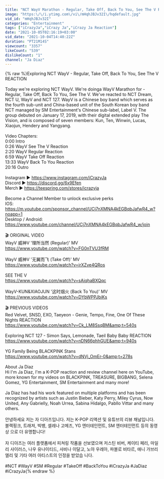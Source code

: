 ```yaml
---
title: "NCT WayV Marathon - Regular, Take Off, Back To You, See The V REACTION"
image: "https:\/\/i.ytimg.com\/vi\/mHqhJBJv32I\/hqdefault.jpg"
vid_id: "mHqhJBJv32I"
categories: "Entertainment"
tags: ["iCrazyJa","iCrazy Ja","iCrazy Ja Reaction"]
date: "2021-10-05T02:16:19+03:00"
vid_date: "2021-10-04T14:40:22Z"
duration: "PT21M14S"
viewcount: "3357"
likeCount: "539"
dislikeCount: "1"
channel: "Ja Diaz"
---
```

{% raw %}Exploring NCT WayV - Regular, Take Off, Back To You, See The V REACTION<br /><br />Today we're exploring NCT WayV. We're doinga WayV Marathon for - Regular, Take Off, Back To You, See The V. We've reacted to NCT Dream, NCT U, WayV and NCT 127. WayV is a Chinese boy band which serves as the fourth sub-unit and China-based unit of the South Korean boy band NCT managed by SM Entertainment's Chinese sub-label, Label V. The group debuted on January 17, 2019, with their digital extended play The Vision, and is composed of seven members: Kun, Ten, Winwin, Lucas, Xiaojun, Hendery and Yangyang.<br /><br />Video Chapters:<br />0:00 Intro<br />0:26 WayV See The V Reaction<br />2:20 WayV Regular Reaction<br />6:59 WayV Take Off Reaction<br />13:33 WayV Back To You Reaction<br />20:16 Outro<br /><br />Instagram ► <a rel="nofollow" target="blank" href="https://www.instagram.com/iCrazyJa">https://www.instagram.com/iCrazyJa</a><br />Discord ► <a rel="nofollow" target="blank" href="https://discord.gg/6x9Efen">https://discord.gg/6x9Efen</a><br />Merch ► <a rel="nofollow" target="blank" href="https://teespring.com/stores/icrazyja">https://teespring.com/stores/icrazyja</a><br /><br />Become a Channel Member to unlock exclusive perks<br />IOS: <a rel="nofollow" target="blank" href="https://m.youtube.com/sponsor_channel/UCj7nXMNA4kEGBqbJafwR4_w?noapp=1">https://m.youtube.com/sponsor_channel/UCj7nXMNA4kEGBqbJafwR4_w?noapp=1</a><br />Desktop / Android: <a rel="nofollow" target="blank" href="https://www.youtube.com/channel/UCj7nXMNA4kEGBqbJafwR4_w/join">https://www.youtube.com/channel/UCj7nXMNA4kEGBqbJafwR4_w/join</a><br /><br />🎬 ORIGINAL VIDEO<br />WayV 威神V '理所当然 (Regular)' MV<br /><a rel="nofollow" target="blank" href="https://www.youtube.com/watch?v=FG0nTVU3fRM">https://www.youtube.com/watch?v=FG0nTVU3fRM</a><br /><br />WayV 威神V '无翼而飞 (Take Off)' MV<br /><a rel="nofollow" target="blank" href="https://www.youtube.com/watch?v=irXZve4QRos">https://www.youtube.com/watch?v=irXZve4QRos</a><br /><br />SEE THE V<br /><a rel="nofollow" target="blank" href="https://www.youtube.com/watch?v=sAiqhaBXQqc">https://www.youtube.com/watch?v=sAiqhaBXQqc</a><br /><br />WayV-KUN&amp;XIAOJUN '这时烟火 (Back To You)' MV<br /><a rel="nofollow" target="blank" href="https://www.youtube.com/watch?v=DYbWPPJbiKs">https://www.youtube.com/watch?v=DYbWPPJbiKs</a><br /><br />🎬 PREVIOUS VIDEOS<br />Red Velvet, SNSD, EXO, Taeyeon - Genie, Tempo, Fine, One Of These Nights REACTION<br /><a rel="nofollow" target="blank" href="https://www.youtube.com/watch?v=Ck_LM8SsqBM&amp;t=540s">https://www.youtube.com/watch?v=Ck_LM8SsqBM&amp;t=540s</a><br /><br />Exploring NCT 127 - Simon Says, Lemonade, Taeil Baby Baby REACTION<br /><a rel="nofollow" target="blank" href="https://www.youtube.com/watch?v=nDN66phhGUE&amp;t=940s">https://www.youtube.com/watch?v=nDN66phhGUE&amp;t=940s</a><br /><br />YG Family Being BLACKPINK Stans<br /><a rel="nofollow" target="blank" href="https://www.youtube.com/watch?v=dNVj_OmEr-0&amp;t=278s">https://www.youtube.com/watch?v=dNVj_OmEr-0&amp;t=278s</a><br /><br />About Ja Diaz<br />Hi I'm Ja Diaz, I'm a K-POP reaction and review channel here on YouTube, more known for my videos on BLACKPINK, TREASURE, BIGBANG, Selena Gomez, YG Entertainment, SM Entertainment and many more! <br /><br />Ja Diaz has had his work featured on multiple platforms and has been recognized by artists such as Justin Bieber, Katy Perry, Miley Cyrus, Now United, Any Gabrielly, Noah Urrea, Sabina Hidalgo, Pabllo Vittar and many others.<br /><br />안녕하세요 저는 자 디아즈입니다. 저는 K-POP 리액션 및 유튜브의 리뷰 채널입니다. 블랙핑크, 트래져, 빅뱅, 셀레나 고메즈, YG 엔터테인먼트, SM 엔터테인먼트 등의 동영상 으로 더 유명합니다!<br /><br />자 디아즈는 여러 플랫폼에서 피쳐링 작품을 선보였으며 저스틴 비버, 케이티 페리, 마일리 사이러스, 나우 유나이티드, 사비나 이달고, 노아 우레아, 파블로 비타르, 애니 가브리엘리 및 기타 여러 아티스트의 인정을 받았습 니다.<br /><br />#NCT #WayV #SM #Regular #TakeOff #BackToYou #iCrazyJa #JaDiaz #iCrazyJa{% endraw %}
